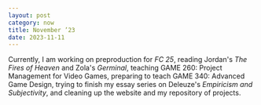 ```yaml
---
layout: post
category: now
title: November ’23
date: 2023-11-11
---
```


Currently, I am working on preproduction for *FC 25*, reading Jordan's *The Fires of Heaven* and Zola's *Germinal*, teaching GAME 260: Project Management for Video Games, preparing to teach GAME 340: Advanced Game Design, trying to finish my essay series on Deleuze's *Empiricism and Subjectivity*, and cleaning up the website and my repository of projects.
